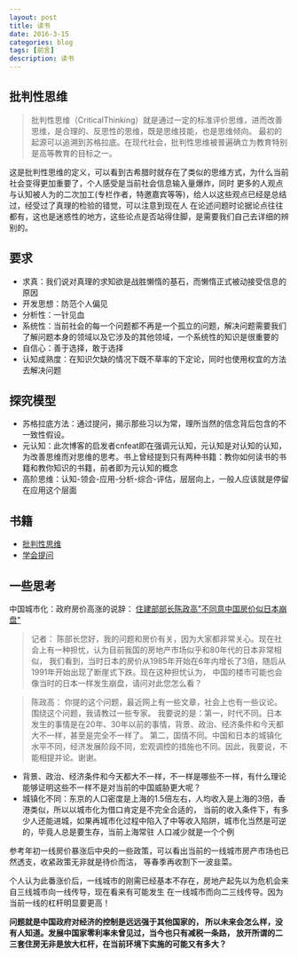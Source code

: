 ```yaml
---
layout: post
title: 读书
date: 2016-3-15
categories: blog
tags: [前言]
description: 读书
---
```


## 批判性思维
> 批判性思维（CriticalThinking）就是通过一定的标准评价思维，进而改善思维，是合理的、反思性的思维，既是思维技能，也是思维倾向。
最初的起源可以追溯到苏格拉底。在现代社会，批判性思维被普遍确立为教育特别是高等教育的目标之一。

这是批判性思维的定义，可以看到古希腊时就存在了类似的思维方式，为什么当前社会变得更加重要了，个人感受是当前社会信息输入量爆炸，同时
更多的人观点与认知被人为的二次加工(专栏作者，特邀嘉宾等等)，给人以这些观点已经是总结过，经受过了真理的检验的错觉，可以注意到现在人
在论述问题时论据论点往往都有，这也是迷惑性的地方，这些论点是否站得住脚，是需要我们自己去详细的辨别的。

## 要求

* 求真：我们说对真理的求知欲是战胜懒惰的基石，而懒惰正式被动接受信息的原因
* 开发思想：防范个人偏见
* 分析性：一针见血
* 系统性：当前社会的每一个问题都不再是一个孤立的问题，解决问题需要我们了解问题本身的领域以及它涉及的其他领域，一个系统性的知识是很重要的
* 自信心：善于选择，敢于选择
* 认知成熟度：在知识欠缺的情况下既不草率的下定论，同时也使用权宜的方法去解决问题

## 探究模型

* 苏格拉底方法：通过提问，揭示那些习以为常，理所当然的信念背后包含的不一致性假设。
* 元认知：此次博客的启发者cnfeat即在强调元认知，元认知是对认知的认知，为改善思维而对思维的思考。书上曾经提到只有两种书籍：教你如何读书的书籍和教你知识的书籍，前者即为元认知的概念
* 高阶思维：认知-领会-应用-分析-综合-评估，层层向上，一般人应该就是停留在应用这个层面

## 书籍

* [批判性思维](https://book.douban.com/subject/1979199/)
* [学会提问](https://book.douban.com/subject/1504957/)

## 一些思考

中国城市化：政府房价高涨的说辞：
[住建部部长陈政高"不同意中国房价似日本崩盘"](http://news.163.com/16/0315/10/BI6M04TU0001124J.html)

> 记者：
陈部长您好，我的问题和房价有关，因为大家都非常关心。现在社会上有一种担忧，认为目前我国的房地产市场似乎和80年代的日本非常相似，
我们看到，当时日本的房价从1985年开始在6年内增长了3倍，随后从1991年开始出现了断崖式下跌。现在这种担忧认为，
中国的楼市可能也会像当时的日本一样发生崩盘，请问对此您怎么看？

> 陈政高：
你提的这个问题，最近网上有一些文章，社会上也有一些议论。围绕这个问题，我请教过一些专家。
我要说的是：第一，时代不同。日本发生的事情是在20年、30年以前的事情，背景、政治、经济条件和今天都大不一样，甚至是完全不一样了。
第二，国情不同。中国和日本的城镇化水平不同，经济发展阶段不同，宏观调控的措施也不同。因此，我要说，不能相提并论。谢谢。

* 背景、政治、经济条件和今天都大不一样，不一样是哪些不一样，有什么理论能够证明这些不一样不是对当前的中国威胁更大呢？
* 城镇化不同：东京的人口密度是上海的1.5倍左右，人均收入是上海的3倍，香港类似，所以以城市化为借口肯定是不完全合适的，
当前的收入条件下，有多少人还能进城，如果再城市化过程中陷入了中等收入陷阱，城市化当然是可逆的，毕竟人总是要生存，当前上海常驻
人口减少就是一个个例

参考年初一线房价暴涨后中央的一些政策，可以看出当前的一线城市房产市场也已然透支，收紧政策无非就是待价而沽，
等春季再收割下一波韭菜。

个人认为此番涨价后，一线城市的刚需已经基本不存在，房地产起先以为危机会来自三线城市向一线传导，现在看来有可能发生
在一线城市而向二三线传导。因为当前一线的杠杆明显要更高！

**问题就是中国政府对经济的控制是远远强于其他国家的，
所以未来会怎么样，没有人知道。发展中国家零利率未曾见过，当今也只有减税一条路，
放开所谓的二三套住房无非是放大杠杆，在当前环境下实施的可能又有多大？**
















